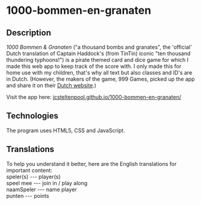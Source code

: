 # 1000-bommen-en-granaten
## Description
*1000 Bommen & Granaten* ("a thousand bombs and granates", the 'official' Dutch translation of Captain Haddock's (from TinTin) iconic "ten thousand thundering typhoons!") is a pirate themed card and dice game for which I made this web app to keep track of the score with.
I only made this for home use with my children, that's why all text but also classes and ID's are in Dutch. (However, the makers of the game, 999 Games, picked up the app and share it on their <a href="https://www.999games.nl/duizend-bommen-en-granaten-dobbelspel.html" target="_blank">Dutch website</a>.)

Visit the app here: <a href="http://jcsteltenpool.github.io/1000-bommen-en-granaten/" target="_blank">jcsteltenpool.github.io/1000-bommen-en-granaten/</a>


## Technologies
The program uses HTML5, CSS and JavaScript.

## Translations
To help you understand it better, here are the English translations for important content: <br>
speler(s) --- player(s) <br>
speel mee --- join in / play along <br>
naamSpeler --- name player<br>
punten --- points

